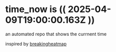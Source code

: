 # time_now is (( 2025-04-09T19:00:00.163Z ))

an automated repo that shows the currnent time

inspired by [breakingheatmap](https://github.com/breakingheatmap/breakingheatmap)